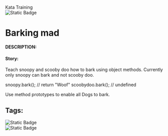 Kata Training <br>
![Static Badge](https://img.shields.io/badge/8kyu%20-%20black?style=flat&logo=codewars&labelColor=B1361E&color=black)

# Barking mad
**DESCRIPTION:**<br>
#### Story:

Teach snoopy and scooby doo how to bark using object methods. Currently only snoopy can bark and not scooby doo.

snoopy.bark(); // return "Woof"
scoobydoo.bark(); // undefined

Use method prototypes to enable all Dogs to bark.

## Tags:
![Static Badge](https://img.shields.io/badge/fundamentals%20-%20purple?style=plastic) <br>
![Static Badge](https://img.shields.io/badge/object--oriented_programing%20-%20purple?style=plastic) <br>
